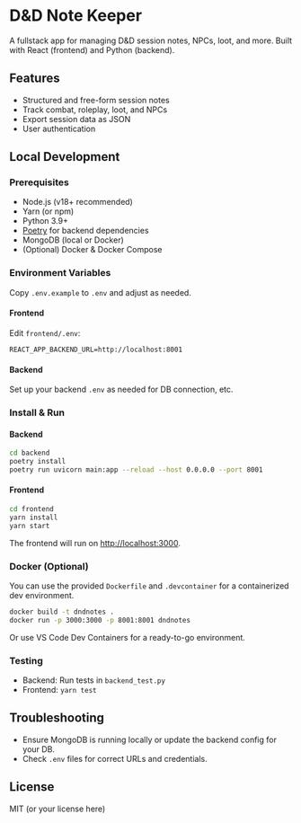 # D&D Note Keeper

A fullstack app for managing D&D session notes, NPCs, loot, and more. Built with React (frontend) and Python (backend).

## Features

- Structured and free-form session notes
- Track combat, roleplay, loot, and NPCs
- Export session data as JSON
- User authentication

## Local Development

### Prerequisites

- Node.js (v18+ recommended)
- Yarn (or npm)
- Python 3.9+
- [Poetry](https://python-poetry.org/) for backend dependencies
- MongoDB (local or Docker)
- (Optional) Docker & Docker Compose

### Environment Variables

Copy `.env.example` to `.env` and adjust as needed.

#### Frontend

Edit `frontend/.env`:

```
REACT_APP_BACKEND_URL=http://localhost:8001
```

#### Backend

Set up your backend `.env` as needed for DB connection, etc.

### Install & Run

#### Backend

```sh
cd backend
poetry install
poetry run uvicorn main:app --reload --host 0.0.0.0 --port 8001
```

#### Frontend

```sh
cd frontend
yarn install
yarn start
```

The frontend will run on [http://localhost:3000](http://localhost:3000).

### Docker (Optional)

You can use the provided `Dockerfile` and `.devcontainer` for a containerized dev environment.

```sh
docker build -t dndnotes .
docker run -p 3000:3000 -p 8001:8001 dndnotes
```

Or use VS Code Dev Containers for a ready-to-go environment.

### Testing

- Backend: Run tests in `backend_test.py`
- Frontend: `yarn test`

## Troubleshooting

- Ensure MongoDB is running locally or update the backend config for your DB.
- Check `.env` files for correct URLs and credentials.

## License

MIT (or your license here)